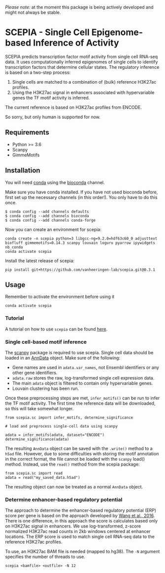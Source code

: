 *Please note:* at the moment this package is being actively developed and might not always be stable.

# SCEPIA - Single Cell Epigenome-based Inference of Activity

SCEPIA predicts transcription factor motif activity from single cell RNA-seq data. It uses computationally inferred epigenomes of single cells to identify transcription factors that determine cellular states. The regulatory inference is based on a two-step process:

1) Single cells are matched to a combination of (bulk) reference H3K27ac profiles.
2) Using the H3K27ac signal in enhancers associated with hypervariable genes the TF motif activity is inferred.

The current reference is based on H3K27ac profiles from ENCODE.

So sorry, but only human  is supported for now.

## Requirements

* Python >= 3.6
* Scanpy
* GimmeMotifs

## Installation

You will need [conda](https://docs.continuum.io/anaconda/) using the [bioconda](https://bioconda.github.io/) channel.

Make sure you have conda installed. If you have not used bioconda before, first set up the necessary channels (in this order!). You only have to do this once.

```
$ conda config --add channels defaults
$ conda config --add channels bioconda
$ conda config --add channels conda-forge
```

Now you can create an environment for scepia:

``` 
conda create -n scepia python=3 libgcc-ng=9.2.0=hdf63c60_0 adjusttext biofluff gimmemotifs=0.14.3 scanpy louvain loguru pyarrow ipywidgets nb_conda
conda activate scepia
```

Install the latest release of scepia:

```
pip install git+https://github.com/vanheeringen-lab/scepia.git@0.3.1
```

## Usage

Remember to activate the environment before using it
```
conda activate scepia
```

### Tutorial

A tutorial on how to use `scepia` can be found [here](tutorials/scepia_tutorial.ipynb).

### Single cell-based motif inference

The [scanpy](https://github.com/theislab/scanpy) package is required to use scepia. Single cell data should be loaded in an [AnnData](https://anndata.readthedocs.io/en/latest/anndata.AnnData.html) object.
Make sure of the following:

* Gene names are used in `adata.var_names`, not Ensembl identifiers or any other gene identifiers.
* `adata.raw` stores the raw, log-transformed single cell expression data.
* The main `adata` object is filtered to contain only hypervariable genes.
* Louvain clustering has been run.

Once these preprocessing steps are met, `infer_motifs()` can be run to infer the TF motif activity. The first time the reference data will be downloaded, so this will take somewhat longer.

```
from scepia.sc import infer_motifs, determine_significance

# load and preprocess single-cell data using scanpy

adata = infer_motifs(adata, dataset="ENCODE")
determine_significance(adata)
```

The resulting `AnnData` object can be saved with the `.write()` method to a `h5ad` file. However, due to some difficulties with storing the motif annotation in the correct format, the file cannot be loaded with the `scanpy` load() method. Instead, use the `read()` method from the scepia package:

```
from scepia.sc import read
adata = read("my_saved_data.h5ad")
```

The resulting object can now be treated as a normal `AnnData` object.


### Determine enhancer-based regulatory potential

The approach to determine the enhancer-based regulatory potential (ERP) score per gene is based on the approach developed by [Wang et al., 2016](https://dx.doi.org/10.1101%2Fgr.201574.115). There is one difference, in this approach the score is calculates based only on H3K27ac signal in enhancers. We use log-transformed, z-score normalized H3K27ac read counts in 2kb windows centered at enhancer locations. The ERP score is used to match single cell RNA-seq data to the reference H3K27ac profiles.

To use, an H3K27ac BAM file is needed (mapped to hg38). The `-N` argument
specifies the number of threads to use.

```
scepia <bamfile> <outfile> -N 12
```

